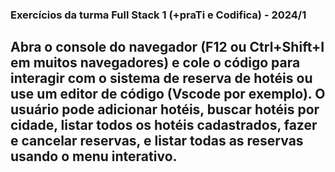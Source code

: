 ### Exercícios da turma Full Stack 1 (+praTi e Codifica) - 2024/1


## Abra o console do navegador (F12 ou Ctrl+Shift+I em muitos navegadores) e cole o código para interagir com o sistema de reserva de hotéis ou use um editor de código (Vscode por exemplo). O usuário pode adicionar hotéis, buscar hotéis por cidade, listar todos os hotéis cadastrados, fazer e cancelar reservas, e listar todas as reservas usando o menu interativo.


